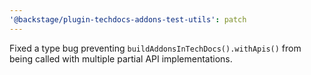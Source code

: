 ```yaml
---
'@backstage/plugin-techdocs-addons-test-utils': patch
---
```


Fixed a type bug preventing `buildAddonsInTechDocs().withApis()` from being called with multiple partial API implementations.
